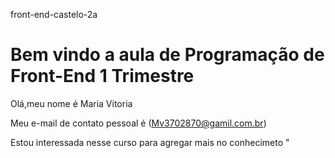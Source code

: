  front-end-castelo-2a
# Bem vindo a aula de Programação de Front-End 1 Trimestre 

Olá,meu nome é Maria Vitoria

Meu e-mail de contato pessoal é (Mv3702870@gamil.com.br)

Estou interessada nesse curso para agregar mais no conhecimeto " 

